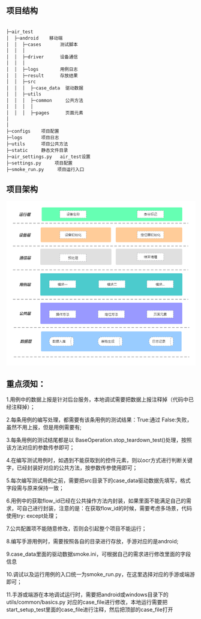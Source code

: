 ## 项目结构

```

├─air_test
│  ├─android    移动端
│  │  ├─cases       测试脚本
│  │  │
│  │  ├─driver      设备通信
│  │  │
│  │  ├─logs        用例日志
│  │  ├─result      存放结果
│  │  ├─src
│  │  │  ├─case_data  驱动数据
│  │  ├─utils
│  │  │  ├─common     公共方法
│  │  │  │
│  │  │  ├─pages      页面元素
│  
│  
├─configs    项目配置
├─logs       项目日志
├─utils      项目公共方法
├─static     静态文件目录
├─air_settings.py   air_test设置
├─settings.py     项目配置
├─smoke_run.py     项目运行入口
```

## 项目架构

![.png](assets/自动化测试框架图.png)

## 重点须知：

1.用例中的数据上报是针对后台服务，本地调试需要把数据上报注释掉（代码中已经注释掉）；

2.每条用例的编写处理，都需要有该条用例的测试结果：True:通过   False:失败，虽然不用上报，但是用例需要有;

3.每条用例的测试结尾都是以 BaseOperation.stop_teardown_test()处理，按照该方法对应的参数传参即可；

4.在编写测试用例时，如遇到不能获取到的控件元素，则以ocr方式进行判断关键字，已经封装好对应的公共方法，按参数传参使用即可；

5.每次编写测试用例之前，需要把src目录下的case_data驱动数据先填写，格式字段需与原来保持一致；

6.用例中的获取flow_id已经在公共操作方法内封装，如果里面不能满足自己的需求，可自己进行封装，注意的是：在获取flow_id的时候，需要考虑多场景，代码使用try: except处理；

7.公共配置项不能随意修改，否则会引起整个项目不能运行；

8.编写手游用例时，需要按照各自的目录进行存放，手游对应的是android;

9.case_data里面的驱动数据smoke.ini，可根据自己的需求进行修改里面的字段信息

10.调试以及运行用例的入口统一为smoke_run.py，在这里选择对应的手游或端游即可；

11.手游或端游在本地调试运行时，需要把android或windows目录下的 utils/common/basics.py  对应的case_file进行修改，本地运行需要把start_setup_test里面的case_file进行注释，然后把顶部的case_file打开
